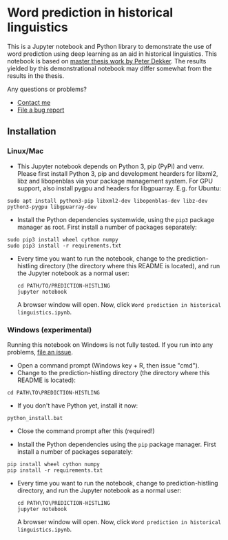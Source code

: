 # Word prediction in historical linguistics
This is a Jupyter notebook and Python library to demonstrate the use of word prediction using deep learning as an aid in historical linguistics. This notebook is based on [master thesis work by Peter Dekker](http://peterdekker.eu/projects/#mscthesis). The results yielded by this demonstrational notebook may differ somewhat from the results in the thesis.

Any questions or problems?
 * [Contact me](https://peterdekker.eu/#contact)
 * [File a bug report](https://github.com/peterdekker/prediction-histling/issues)

## Installation
### Linux/Mac

* This Jupyter notebook depends on Python 3, pip (PyPi) and venv. Please first install Python 3, pip and development hearders for libxml2, libz and libopenblas via your package management system. For GPU support, also install pygpu and headers for libgpuarray. E.g. for Ubuntu:
 ```
 sudo apt install python3-pip libxml2-dev libopenblas-dev libz-dev python3-pygpu libgpuarray-dev
 ```

* Install the Python dependencies systemwide, using the `pip3` package manager as root. First install a number of packages separately:
```
sudo pip3 install wheel cython numpy
sudo pip3 install -r requirements.txt
```

* Every time you want to run the notebook, change to the prediction-histling directory (the directory where this README is located), and run the Jupyter notebook as a normal user:
   ```
   cd PATH/TO/PREDICTION-HISTLING
   jupyter notebook
   ```
   A browser window will open. Now, click `Word prediction in historical linguistics.ipynb`.

### Windows (experimental)
Running this notebook on Windows is not fully tested. If you run into any problems, [file an issue](https://github.com/peterdekker/prediction-histling/issues).

* Open a command prompt (Windows key + R, then issue "cmd").
* Change to the prediction-histling directory (the directory where this README is located):
 ```
 cd PATH\TO\PREDICTION-HISTLING
 ```
* If you don't have Python yet, install it now:
 ```
 python_install.bat
 ```
* Close the command prompt after this (required!)


* Install the Python dependencies using the `pip` package manager. First install a number of packages separately:
```
pip install wheel cython numpy
pip install -r requirements.txt
```

* Every time you want to run the notebook, change to prediction-histling directory, and run the Jupyter notebook as a normal user:
   ```
   cd PATH\TO\PREDICTION-HISTLING
   jupyter notebook
   ```
   A browser window will open. Now, click `Word prediction in historical linguistics.ipynb`.

